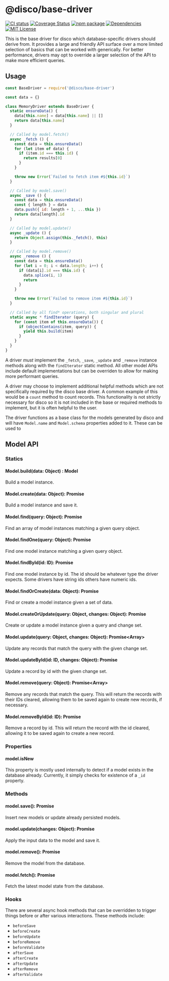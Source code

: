 # @disco/base-driver

[![CI status](https://github.com/discorm/base-driver/workflows/ci/badge.svg)](https://github.com/discorm/base-driver/actions?query=workflow%3Aci+branch%3Amaster)
[![Coverage Status](https://coveralls.io/repos/discorm/base-driver/badge.png)](https://coveralls.io/r/discorm/base-driver)
[![npm package](https://img.shields.io/npm/v/@disco/base-driver)](https://npmjs.com/package/@disco/base-driver)
[![Dependencies](https://img.shields.io/david/discorm/base-driver)](https://david-dm.org/discorm/base-driver)
[![MIT License](https://img.shields.io/npm/l/@disco/base-driver)](./LICENSE)

This is the base driver for disco which database-specific drivers
should derive from. It provides a large and friendly API surface
over a more limited selection of basics that can be worked with
generically. For better performance, drivers may opt to override
a larger selection of the API to make more efficient queries.

## Usage

```js
const BaseDriver = require('@disco/base-driver')

const data = {}

class MemoryDriver extends BaseDriver {
  static ensureData() {
    data[this.name] = data[this.name] || []
    return data[this.name]
  }

  // Called by model.fetch()
  async _fetch () {
    const data = this.ensureData()
    for (let item of data) {
      if (item.id === this.id) {
        return results[0]
      }
    }

    throw new Error(`Failed to fetch item #${this.id}`)
  }

  // Called by model.save()
  async _save () {
    const data = this.ensureData()
    const { length } = data
    data.push({ id: length + 1, ...this })
    return data[length].id
  }

  // Called by model.update()
  async _update () {
    return Object.assign(this._fetch(), this)
  }

  // Called by model.remove()
  async _remove () {
    const data = this.ensureData()
    for (let i = 0; i < data.length; i++) {
      if (data[i].id === this.id) {
        data.splice(i, 1)
        return
      }
    }

    throw new Error(`Failed to remove item #${this.id}`)
  }

  // Called by all find* operations, both singular and plural
  static async * findIterator (query) {
    for (const item of this.ensureData()) {
      if (objectContains(item, query)) {
        yield this.build(item)
      }
    }
  }
}

```

A driver _must_ implement the `_fetch`, `_save`, `_update` and
`_remove` instance methods along with the `findIterator` static
method. All other model APIs include default implementations but
can be overriden to allow for making more performant queries.

A driver may choose to implement additional helpful methods which
are not specifically required by the disco base driver. A common
example of this would be a `count` method to count records. This
functionality is not strictly necessary for disco so it is not
included in the base or required methods to implement, but it is
often helpful to the user.

The driver functions as a base class for the models generated by
disco and will have `Model.name` and `Model.schema` properties
added to it. These can be used to 

## Model API

### Statics

#### Model.build(data: Object) : Model
Build a model instance.

#### Model.create(data: Object): Promise<Model>
Build a model instance and save it.

#### Model.find(query: Object): Promise<Model>
Find an array of model instances matching a given query object.

#### Model.findOne(query: Object): Promise<Model>
Find one model instance matching a given query object.

#### Model.findById(id: ID): Promise<Model>
Find one model instance by id. The id should be whatever type the driver expects. Some drivers have string ids others have numeric ids.

#### Model.findOrCreate(data: Object): Promise<Model>
Find or create a model instance given a set of data.

#### Model.createOrUpdate(query: Object, changes: Object): Promise<Model>
Create or update a model instance given a query and change set.

#### Model.update(query: Object, changes: Object): Promise<Array<Model>>
Update any records that match the query with the given change set.

#### Model.updateById(id: ID, changes: Object): Promise<Model>
Update a record by id with the given change set.

#### Model.remove(query: Object): Promise<Array<Model>>
Remove any records that match the query. This will return the records with their IDs cleared, allowing them to be saved again to create new records, if necessary.

#### Model.removeById(id: ID): Promise<Model>
Remove a record by id. This will return the record with the id cleared, allowing it to be saved again to create a new record.

### Properties

#### model.isNew
This property is mostly used internally to detect if a model exists in the database already. Currently, it simply checks for existence of a `_id` property.

### Methods

#### model.save(): Promise<Model>
Insert new models or update already persisted models.

#### model.update(changes: Object): Promise<Model>
Apply the input data to the model and save it.

#### model.remove(): Promise<Model>
Remove the model from the database.

#### model.fetch(): Promise<Model>
Fetch the latest model state from the database.

### Hooks

There are several async hook methods that can be overridden to trigger things before or after various interactions. These methods include:

- `beforeSave`
- `beforeCreate`
- `beforeUpdate`
- `beforeRemove`
- `beforeValidate`
- `afterSave`
- `afterCreate`
- `afterUpdate`
- `afterRemove`
- `afterValidate`
